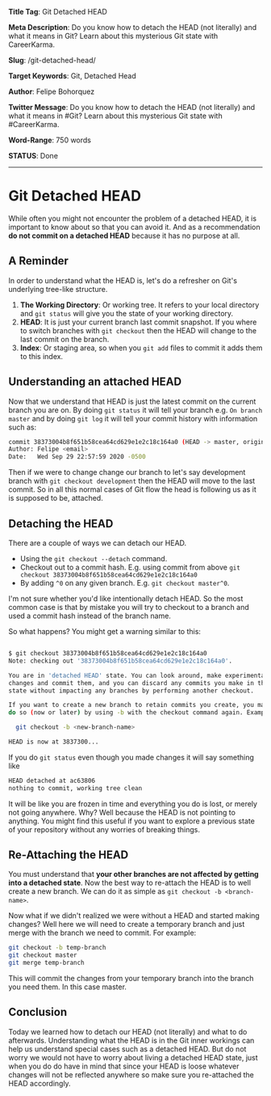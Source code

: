 **Title Tag**: Git Detached HEAD

**Meta Description**: Do you know how to detach the HEAD (not literally) and what it means in Git? Learn about this mysterious Git state with CareerKarma.

**Slug**: /git-detached-head/

**Target Keywords**: Git, Detached Head

**Author**: Felipe Bohorquez

**Twitter Message**: Do you know how to detach the HEAD (not literally) and what it means in #Git? Learn about this mysterious Git state with #CareerKarma.

**Word-Range**: 750 words

**STATUS**: Done

---

# Git Detached HEAD

While often you might not encounter the problem of a detached HEAD, it is important to know about so that you can avoid it. And as a recommendation **do not commit on a detached HEAD** because it has no purpose at all.

## A Reminder

In order to understand what the HEAD is, let's do a refresher on Git's underlying tree-like structure.

1. **The Working Directory**: Or working tree. It refers to your local directory and `git status` will give you the state of your working directory.
2. **HEAD**: It is just your current branch last commit snapshot. If you where to switch branches with `git checkout` then the HEAD will change to the last commit on the branch.
3. **Index**: Or staging area, so when you `git add` files to commit it adds them to this index.

## Understanding an attached HEAD

Now that we understand that HEAD is just the latest commit on the current branch you are on. By doing `git status` it will tell your branch e.g. `On branch master` and by doing `git log` it will tell your commit history with information such as:

```bash
commit 38373004b8f651b58cea64cd629e1e2c18c164a0 (HEAD -> master, origin/master, origin/HEAD)
Author: Felipe <email>
Date:   Wed Sep 29 22:57:59 2020 -0500
```

Then if we were to change change our branch to let's say development branch with `git checkout development` then the HEAD will move to the last commit. So in all this normal cases of Git flow the head is following us as it is supposed to be, attached.

## Detaching the HEAD

There are a couple of ways we can detach our HEAD.

- Using the `git checkout --detach` command.
- Checkout out to a commit hash. E.g. using commit from above `git checkout 38373004b8f651b58cea64cd629e1e2c18c164a0`
- By adding `^0` on any given branch. E.g. `git checkout master^0`.

I'm not sure whether you'd like intentionally detach HEAD. So the most common case is that by mistake you will try to checkout to a branch and used a commit hash instead of the branch name.

So what happens? You might get a warning similar to this:

```bash

$ git checkout 38373004b8f651b58cea64cd629e1e2c18c164a0
Note: checking out '38373004b8f651b58cea64cd629e1e2c18c164a0'.

You are in 'detached HEAD' state. You can look around, make experimental
changes and commit them, and you can discard any commits you make in this
state without impacting any branches by performing another checkout.

If you want to create a new branch to retain commits you create, you may
do so (now or later) by using -b with the checkout command again. Example:

  git checkout -b <new-branch-name>

HEAD is now at 3837300...
```

If you do `git status` even though you made changes it will say something like

```bash
HEAD detached at ac63806
nothing to commit, working tree clean
```

It will be like you are frozen in time and everything you do is lost, or merely not going anywhere. Why? Well because the HEAD is not pointing to anything. You might find this useful if you want to explore a previous state of your repository without any worries of breaking things.

## Re-Attaching the HEAD

You must understand that **your other branches are not affected by getting into a detached state**. Now the best way to re-attach the HEAD is to well create a new branch. We can do it as simple as `git checkout -b <branch-name>`.

Now what if we didn't realized we were without a HEAD and started making changes? Well here we will need to create a temporary branch and just merge with the branch we need to commit. For example:

```bash
git checkout -b temp-branch
git checkout master
git merge temp-branch
```

This will commit the changes from your temporary branch into the branch you need them. In this case master.

## Conclusion

Today we learned how to detach our HEAD (not literally) and what to do afterwards. Understanding what the HEAD is in the Git inner workings can help us understand special cases such as a detached HEAD. But do not worry we would not have to worry about living a detached HEAD state, just when you do do have in mind that since your HEAD is loose whatever changes will not be reflected anywhere so make sure you re-attached the HEAD accordingly.
